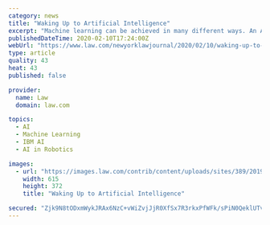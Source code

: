 ```yaml
---
category: news
title: "Waking Up to Artificial Intelligence"
excerpt: "Machine learning can be achieved in many different ways. An Artificial Neural Network is a term that refers to networks of simple interconnected units that emulate the neural structure of the human brain (not literally, but conceptually). Neural networks excel at the unguided discovery of patterns, a quality that is very useful for such tasks ..."
publishedDateTime: 2020-02-10T17:24:00Z
webUrl: "https://www.law.com/newyorklawjournal/2020/02/10/waking-up-to-artificial-intelligence/"
type: article
quality: 43
heat: 43
published: false

provider:
  name: Law
  domain: law.com

topics:
  - AI
  - Machine Learning
  - IBM AI
  - AI in Robotics

images:
  - url: "https://images.law.com/contrib/content/uploads/sites/389/2019/03/artificial-intelligence-Article-201903221759.jpg"
    width: 615
    height: 372
    title: "Waking Up to Artificial Intelligence"

secured: "Zjk9N8tODxmWykJRAx6NzC+vWiZvjJjR0XfSx7R3rkxPfWFk/sPiN0QeklUTvt1cIYs/J4Qkw6A3pYhRWSHbB4WxLi9CIZd1gERYF82tR6990rGz3NLhhtmenB9rfNP1s5qWB8iO+K+Epmv5Uk1Uar2Pm8X7TmKof4XGqe1VtF/15dfYuiqxxR7udmQOt3IidvL7u5TvjPYF8+hBUUTEP8xhQRVBxquVWabpBrOYQc4ynng333TYEISyJOKsVcfA/k+c5LVpha+s1JSJI7S84RP8PY4SRKL27vjlqkKj+G3hmhCyE4W7XhN6bbFI21xk;9oQF1FsqZsR+wR6VW6G7wQ=="
---
```


